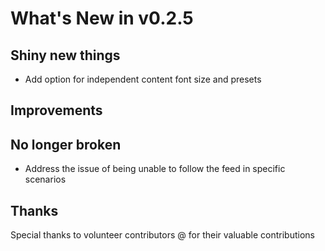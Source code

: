 # What's New in v0.2.5

## Shiny new things

- Add option for independent content font size and presets

## Improvements

## No longer broken

- Address the issue of being unable to follow the feed in specific scenarios

## Thanks

Special thanks to volunteer contributors @ for their valuable contributions
